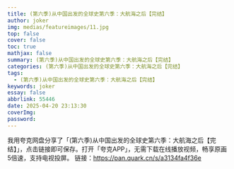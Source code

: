 ```yaml
---
title: (第六季)从中国出发的全球史第六季：大航海之后【完结】
author: joker
img: medias/featureimages/11.jpg
top: false
cover: false
toc: true
mathjax: false
summary: (第六季)从中国出发的全球史第六季：大航海之后【完结】
categories: (第六季)从中国出发的全球史第六季：大航海之后【完结】
tags:
  - (第六季)从中国出发的全球史第六季：大航海之后【完结】
keywords: joker
essay: false
abbrlink: 55446
date: 2025-04-20 23:13:30
coverImg:
password:
---
```


我用夸克网盘分享了「(第六季)从中国出发的全球史第六季：大航海之后【完结】」，点击链接即可保存。打开「夸克APP」，无需下载在线播放视频，畅享原画5倍速，支持电视投屏。
链接：https://pan.quark.cn/s/a3134fa4f36e
